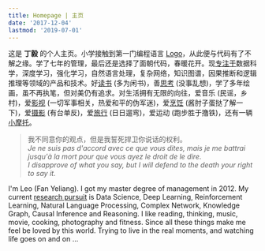 ```yaml
---
title: Homepage | 主页
date: '2017-12-04'
lastmod: '2019-07-01'
---
```


这是 **丁毅** 的个人主页。小学接触到第一门编程语言 [Logo](https://zh.wikipedia.org/wiki/Logo_(程序语言))，从此便与代码有了不解之缘。学了七年的管理，最后还是选择了面朝代码，春暖花开。现[专注于](/cn/resume/)数据科学，深度学习，强化学习，自然语言处理，复杂网络，知识图谱，因果推断和逻辑推理等领域的产品和技术。好[读书](/books/) (多为闲书)，善[思考](/categories/思考/) (没事乱想)，学了多年绘画，虽不再执笔，但对美仍有追求。对生活拥有无限的向往，爱音乐 (民谣，乡村)，爱[影视](/videos/) (一切军事相关，热爱和平的伪军迷)，爱[烹饪](/cooking/) (酱肘子蛋挞了解一下)，爱[摄影](/photography/) (有台单反)，爱[旅行](/categories/旅行/) (日日遛弯)，爱运动 (跑步胜于撸铁)，还有一辆[小摩托](/motorcycle/)。

> 我不同意你的观点，但是我誓死捍卫你说话的权利。  
> _Je ne suis pas d'accord avec ce que vous dites, mais je me battrai jusqu'à la mort pour que vous ayez le droit de le dire._  
> _I disapprove of what you say, but I will defend to the death your right to say it._

I'm Leo (Fan Yeliang). I got my master degree of management in 2012. My current [research pursuit](/en/resume/) is Data Science, Deep Learning, Reinforcement Learning, Natural Language Processing, Complex Network, Knowledge Graph, Causal Inference and Reasoning. I like reading, thinking, music, movie, cooking, photography and fitness. Since all these things make me feel be loved by this world. Trying to live in the real moments, and watching life goes on and on ...
